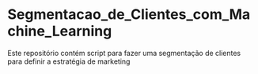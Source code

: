 # Segmentacao_de_Clientes_com_Machine_Learning
Este repositório contém script para fazer uma segmentação de clientes para definir a estratégia de marketing

